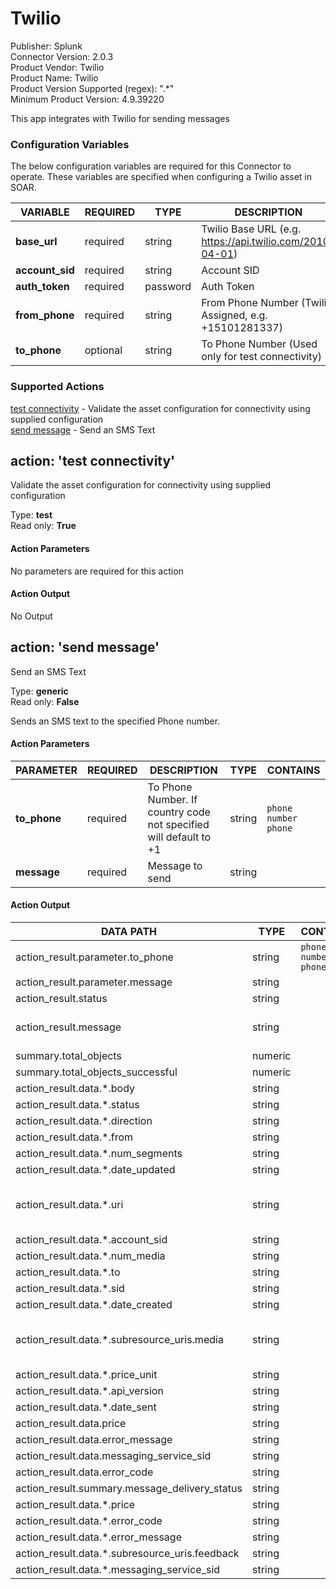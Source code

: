 [comment]: # "Auto-generated SOAR connector documentation"
# Twilio

Publisher: Splunk  
Connector Version: 2.0.3  
Product Vendor: Twilio  
Product Name: Twilio  
Product Version Supported (regex): ".\*"  
Minimum Product Version: 4.9.39220  

This app integrates with Twilio for sending messages

### Configuration Variables
The below configuration variables are required for this Connector to operate.  These variables are specified when configuring a Twilio asset in SOAR.

VARIABLE | REQUIRED | TYPE | DESCRIPTION
-------- | -------- | ---- | -----------
**base_url** |  required  | string | Twilio Base URL (e.g. https://api.twilio.com/2010-04-01)
**account_sid** |  required  | string | Account SID
**auth_token** |  required  | password | Auth Token
**from_phone** |  required  | string | From Phone Number (Twilio Assigned, e.g. +15101281337)
**to_phone** |  optional  | string | To Phone Number (Used only for test connectivity)

### Supported Actions  
[test connectivity](#action-test-connectivity) - Validate the asset configuration for connectivity using supplied configuration  
[send message](#action-send-message) - Send an SMS Text  

## action: 'test connectivity'
Validate the asset configuration for connectivity using supplied configuration

Type: **test**  
Read only: **True**

#### Action Parameters
No parameters are required for this action

#### Action Output
No Output  

## action: 'send message'
Send an SMS Text

Type: **generic**  
Read only: **False**

Sends an SMS text to the specified Phone number.

#### Action Parameters
PARAMETER | REQUIRED | DESCRIPTION | TYPE | CONTAINS
--------- | -------- | ----------- | ---- | --------
**to_phone** |  required  | To Phone Number. If country code not specified will default to +1 | string |  `phone number`  `phone` 
**message** |  required  | Message to send | string | 

#### Action Output
DATA PATH | TYPE | CONTAINS | EXAMPLE VALUES
--------- | ---- | -------- | --------------
action_result.parameter.to_phone | string |  `phone number`  `phone`  |   5101112345 
action_result.parameter.message | string |  |   Happy Halloween to GV 
action_result.status | string |  |   success  failed 
action_result.message | string |  |   Error from server. Status Code: 404 Data from server: {"code": 20404, "message": "The requested resource /2010-04-01/Accounts/ABCDEF48541a12345fef18219497c47101/Messages.json was not found", "more_info": "https://www.twilio.com/docs/errors/20404", "status": 404}  Message delivery status: delivered 
summary.total_objects | numeric |  |   1 
summary.total_objects_successful | numeric |  |   1  0 
action_result.data.\*.body | string |  |   Sent from your Twilio trial account - Happy Halloween to GV 
action_result.data.\*.status | string |  |   queued  delivered 
action_result.data.\*.direction | string |  |   outbound-api 
action_result.data.\*.from | string |  |   +15123456789 
action_result.data.\*.num_segments | string |  |   1 
action_result.data.\*.date_updated | string |  |   Wed, 01 Nov 2017 20:56:57 +0000  Wed, 01 Nov 2017 22:31:18 +0000 
action_result.data.\*.uri | string |  |   /2010-04-01/Accounts/ABCDEF48541a49795fef18219497c47101/Messages/SM0123b6decd8146398c975ae9c3111111.json  /2010-04-01/Accounts/ABCDEF48541a49795fef18219497c47101/Messages/SAZ123AB33c7764e599999970933d6d68f.json 
action_result.data.\*.account_sid | string |  |   ABCDEF48541a49795fef18219497c47101 
action_result.data.\*.num_media | string |  |   0 
action_result.data.\*.to | string |  |   +15101112222 
action_result.data.\*.sid | string |  |   SM0123b6decd8146398c975ae9c3123456  SAZ123AB33c7764e599123456789d6d68f 
action_result.data.\*.date_created | string |  |   Wed, 01 Nov 2017 20:56:57 +0000  Wed, 01 Nov 2017 22:31:16 +0000 
action_result.data.\*.subresource_uris.media | string |  |   /2010-04-01/Accounts/ABCDEF48541a49795fef18219497c47101/Messages/SM0123b6decd8146398c975ae9c3111111/Media.json  /2010-04-01/Accounts/ABCDEF48541a49795fef18219497c47101/Messages/SAZ123AB33c7764e599999970933d6d68f/Media.json 
action_result.data.\*.price_unit | string |  |   USD 
action_result.data.\*.api_version | string |  |   2010-04-01 
action_result.data.\*.date_sent | string |  |   Wed, 01 Nov 2017 22:31:16 +0000 
action_result.data.price | string |  |  
action_result.data.error_message | string |  |  
action_result.data.messaging_service_sid | string |  |  
action_result.data.error_code | string |  |  
action_result.summary.message_delivery_status | string |  |   delivered 
action_result.data.\*.price | string |  |  
action_result.data.\*.error_code | string |  |  
action_result.data.\*.error_message | string |  |  
action_result.data.\*.subresource_uris.feedback | string |  |  
action_result.data.\*.messaging_service_sid | string |  |  